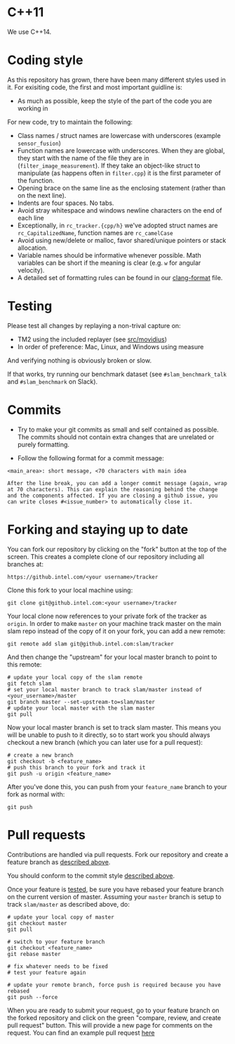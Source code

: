 # C++11

We use C++14.

# Coding style

As this repository has grown, there have been many different styles
used in it. For exisiting code, the first and most important guidline
is:

- As much as possible, keep the style of the part of the code you are
  working in

For new code, try to maintain the following:

- Class names / struct names are lowercase with underscores (example
  `sensor_fusion`)
- Function names are lowercase with underscores. When they are global,
  they start with the name of the file they are in
  (`filter_image_measurement`). If they take an object-like struct to
  manipulate (as happens often in `filter.cpp`) it is the first
  parameter of the function.
- Opening brace on the same line as the enclosing statement (rather
  than on the next line).
- Indents are four spaces. No tabs.
- Avoid stray whitespace and windows newline characters on the end of
  each line
- Exceptionally, in `rc_tracker.{cpp/h}` we've adopted struct names
  are `rc_CapitalizedName`, function names are `rc_camelCase`
- Avoid using new/delete or malloc, favor shared/unique pointers or
  stack allocation.
- Variable names should be informative whenever possible. Math
  variables can be short if the meaning is clear (e.g. `w` for angular
  velocity).
- A detailed set of formatting rules can be found in our
  [clang-format](../.clang-format) file.

<a name="testing"></a>
# Testing

Please test all changes by replaying a non-trival capture on:

- TM2 using the included replayer (see
  [src/movidius](../src/movidius))
- In order of preference: Mac, Linux, and Windows using measure

And verifying nothing is obviously broken or slow.

If that works, try running our benchmark dataset (see
`#slam_benchmark_talk` and `#slam_benchmark` on Slack).

<a name="commits"></a>
# Commits

- Try to make your git commits as small and self contained as possible.
The commits should not contain extra changes that are unrelated or
purely formatting.

- Follow the following format for a commit message:

```
<main_area>: short message, <70 characters with main idea

After the line break, you can add a longer commit message (again, wrap
at 70 characters). This can explain the reasoning behind the change
and the components affected. If you are closing a github issue, you
can write closes #<issue_number> to automatically close it.
```

<a name="forking"></a>
# Forking and staying up to date

You can fork our repository by clicking on the "fork" button at the
top of the screen. This creates a complete clone of our repository
including all branches at:

```
https://github.intel.com/<your username>/tracker
```

Clone this fork to your local machine using:

```
git clone git@github.intel.com:<your username>/tracker
```

Your local clone now references to your private fork of the tracker
as `origin`. In order to make `master` on your machine track master on
the main slam repo instead of the copy of it on your fork, you
can add a new remote:

```
git remote add slam git@github.intel.com:slam/tracker
```

And then change the "upstream" for your local master branch to point
to this remote:

```
# update your local copy of the slam remote
git fetch slam
# set your local master branch to track slam/master instead of <your_username>/master
git branch master --set-upstream-to=slam/master
# update your local master with the slam master
git pull
```

Now your local master branch is set to track slam master. This
means you will be unable to push to it directly, so to start work you
should always checkout a new branch (which you can later use for a
pull request):

```
# create a new branch
git checkout -b <feature_name>
# push this branch to your fork and track it
git push -u origin <feature_name>
```

After you've done this, you can push from your `feature_name` branch
to your fork as normal with:

```
git push
```

# Pull requests

Contributions are handled via pull requests. Fork our repository
and create a feature branch as [described above](#forking).

You should conform to the commit style [described above](#commits).

Once your feature is [tested](#testing), be sure you have rebased your
feature branch on the current version of master. Assuming your
`master` branch is setup to track `slam/master` as described above,
do:

```
# update your local copy of master
git checkout master
git pull

# switch to your feature branch
git checkout <feature_name>
git rebase master

# fix whatever needs to be fixed
# test your feature again

# update your remote branch, force push is required because you have rebased
git push --force
```

When you are ready to submit your request, go to your feature branch
on the forked repository and click on the green "compare, review, and
create pull request" button. This will provide a new page for comments
on the request. You can find an example pull request
[here](https://github.intel.com/slam/tracker/pull/135)
